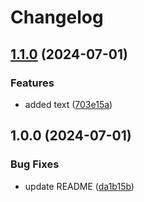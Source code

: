 # Changelog

## [1.1.0](https://github.com/Reece-elder/test_merge_process/compare/v1.0.0...v1.1.0) (2024-07-01)


### Features

* added text ([703e15a](https://github.com/Reece-elder/test_merge_process/commit/703e15a98e2748cab24e0b7e3e3c7e6f1261c510))

## 1.0.0 (2024-07-01)


### Bug Fixes

* update README ([da1b15b](https://github.com/Reece-elder/test_merge_process/commit/da1b15b75bbcf62e669dd653b7e920f0df60ed3a))
